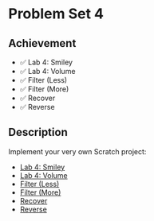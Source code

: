 # Problem Set 4

## Achievement

- ✅ Lab 4: Smiley
- ✅ Lab 4: Volume
- ✅ Filter (Less)
- ✅ Filter (More)
- ✅ Recover
- ✅ Reverse


## Description

Implement your very own Scratch project:
- [Lab 4: Smiley](https://cs50.harvard.edu/x/2023/labs/4/smiley/)
- [Lab 4: Volume](https://cs50.harvard.edu/x/2023/labs/4/volume/)
- [Filter (Less)](https://cs50.harvard.edu/x/2023/psets/4/filter/less/)
- [Filter (More)](https://cs50.harvard.edu/x/2023/psets/4/filter/more/)
- [Recover](https://cs50.harvard.edu/x/2023/psets/4/recover/)
- [Reverse](https://cs50.harvard.edu/x/2023/psets/4/reverse/)